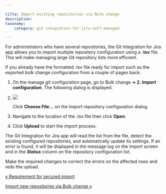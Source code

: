 ```yaml
---

title: Import existing repositories via Bulk change
description:
taxonomy:
    category: git-integration-for-jira-self-managed

---
```

For administrators who have several repositories, the Git Integration for Jira app allows you to import multiple repository configuration using a **.tsv** file. This will make managing large Git repository lists more efficient.

If you already have the formatted .tsv file ready for import such as the exported bulk change configuration from a couple of pages back:

1.  On the manage git configuration page, go to Bulk change ➜ **2\. Import configuration**. The following dialog is displayed.

2.  ![](https://bigbrassband.atlassian.net/wiki/download/thumbnails/1930397888/gitserver-gitcfg-bulk-change-import-dlg(c).png?version=1&modificationDate=1630642863364&cacheVersion=1&api=v2&width=544&height=412)

    Click **Choose File...** on the Import repository configuration dialog.

3.  Navigate to the location of the .tsv file then click **Open**.

4.  Click **Upload** to start the import process.


The Git Integration for Jira app will read the list from the file, detect the existing configured repositories, and automatically update its settings. If an error is found, it will be displayed in the message log on the import screen and in the _**Status**_ column on the repository configuration list. 

Make the required changes to correct the errors on the affected rows and redo the upload.

[« Requirement for secured import](/wiki/spaces/GIJDC/pages/1930397869/Requirement+for+secured+import)

[Import new repositories via Bulk change »](/wiki/spaces/GIJDC/pages/1930397912/Import+new+repositories+via+Bulk+change)

